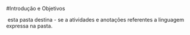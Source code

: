 #Introdução e Objetivos

​	esta pasta destina - se a atividades e anotações referentes a linguagem expressa na pasta.

